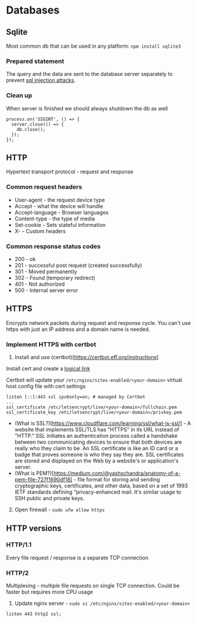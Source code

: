 # Databases

## Sqlite

Most common db that can be used in any platform: `npm install sqlite3`

### Prepared statement

The query and the data are sent to the database server separately to prevent [sql injection attacks](https://stackoverflow.com/questions/8263371/how-can-prepared-statements-protect-from-sql-injection-attacks).

### Clean up 

When server is finished we should always shutdown the db as well

```
process.on('SIGINT', () => {
  server.close(() => {
    db.close();
  });
});
```

## HTTP

Hypertext transport protocol - request and response

### Common request headers

* User-agent - the request device type
* Accept - what the device will handle
* Accept-language - Browser languages
* Content-type - the type of media
* Set-cookie - Sets stateful information
* X- - Custom headers

### Common response status codes

* 200 - ok
* 201 - successful post request (created successfully)
* 301 - Moved permanently
* 302 - Found (temporary redirect)
* 401 - Not authorized
* 500 - Internal server error

## HTTPS

Encrypts network packets during request and response cycle. You can't use https with just an IP address and a domain name is needed.

### Implement HTTPS with certbot

1. Install and use (certbot)[https://certbot.eff.org/instructions]

Install cert and create a [logical link](https://www.freecodecamp.org/news/linux-ln-how-to-create-a-symbolic-link-in-linux-example-bash-command/)

Certbot will update your `/etc/nginx/sites-enabled/<your-domain>` virtual host config file with cert settings

```
listen [::]:443 ssl ipv6only=on; # managed by Certbot
...
ssl_certificate /etc/letsencrypt/live/<your-domain>/fullchain.pem
ssl_certificate_key /etc/letsencrypt/live/<your-domain>/privkey.pem
```

* (What is SSL?)[https://www.cloudflare.com/learning/ssl/what-is-ssl/] - A website that implements SSL/TLS has "HTTPS" in its URL instead of "HTTP." SSL initiates an authentication process called a handshake between two communicating devices to ensure that both devices are really who they claim to be. An SSL certificate is like an ID card or a badge that proves someone is who they say they are. SSL certificates are stored and displayed on the Web by a website's or application's server.
* (What is PEM?)[https://medium.com/@yashschandra/anatomy-of-a-pem-file-727f1690df18] - file format for storing and sending cryptographic keys, certificates, and other data, based on a set of 1993 IETF standards defining “privacy-enhanced mail. It's similar usage to SSH public and private keys.

2. Open firewall - `sudo ufw allow https`

## HTTP versions

### HTTP/1.1

Every file request / response is a separate TCP connection

### HTTP/2

Multiplexing - multiple file requests on single TCP connection. Could be faster but requires more CPU usage

1. Update nginx server - `sudo vi /etc/nginx/sites-enabled/<your-domain>`

```
listen 443 http2 ssl;
```